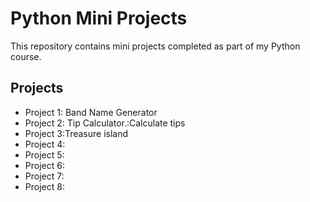 # Python Mini Projects

This repository contains mini projects completed as part of my Python course.

## Projects

- Project 1: Band Name Generator
- Project 2: Tip Calculator.:Calculate tips
- Project 3:Treasure island
- Project 4:
- Project 5:
- Project 6:
- Project 7:
- Project 8:
